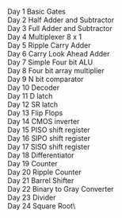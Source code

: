 Day 1 Basic Gates\
Day 2 Half Adder and Subtractor\
Day 3 Full Adder and Subtractor\
Day 4 Multiplexer 8 x 1\
Day 5 Ripple Carry Adder\
Day 6 Carry Look Ahead Adder\
Day 7 Simple Four bit ALU\
Day 8 Four bit array multiplier\
Day 9 N bit comparator\
Day 10 Decoder\
Day 11 D latch\
Day 12 SR latch\
Day 13 Flip Flops\
Day 14 CMOS inverter\
Day 15 PISO shift register\
Day 16 SIPO shift register\
Day 17 SISO shift register\
Day 18 Differentiator\
Day 19 Counter\
Day 20 Ripple Counter\
Day 21 Barrel Shifter\
Day 22 Binary to Gray Converter\
Day 23 Divider\
Day 24 Square Root\
